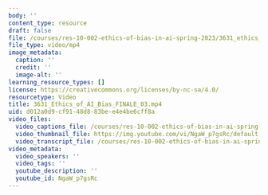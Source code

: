 ```yaml
---
body: ''
content_type: resource
draft: false
file: /courses/res-10-002-ethics-of-bias-in-ai-spring-2023/3631_ethics_of_ai_bias_finale_03_360p_16_9.mp4
file_type: video/mp4
image_metadata:
  caption: ''
  credit: ''
  image-alt: ''
learning_resource_types: []
license: https://creativecommons.org/licenses/by-nc-sa/4.0/
resourcetype: Video
title: 3631_Ethics_of_AI_Bias_FINALE_03.mp4
uid: d012a0d9-cf91-48d8-83be-e4e4be6cff8a
video_files:
  video_captions_file: /courses/res-10-002-ethics-of-bias-in-ai-spring-2023/3631_ethics_of_ai_bias_finale_03_captions.srt
  video_thumbnail_file: https://img.youtube.com/vi/NgaW_p7gsRc/default.jpg
  video_transcript_file: /courses/res-10-002-ethics-of-bias-in-ai-spring-2023/3631_ethics_of_ai_bias_finale_03_transcript.pdf
video_metadata:
  video_speakers: ''
  video_tags: ''
  youtube_description: ''
  youtube_id: NgaW_p7gsRc
---
```

